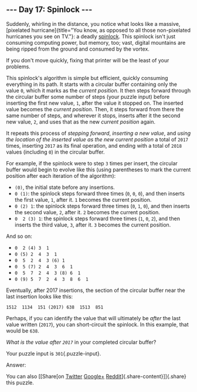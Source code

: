 --- Day 17: Spinlock ---
------------------------

Suddenly, whirling in the distance, you notice what looks like a
massive, [pixelated
hurricane]{title="You know, as opposed to all those non-pixelated hurricanes you see on TV."}:
a deadly [spinlock](https://en.wikipedia.org/wiki/Spinlock). This
spinlock isn't just consuming computing power, but memory, too; vast,
digital mountains are being ripped from the ground and consumed by the
vortex.

If you don't move quickly, fixing that printer will be the least of your
problems.

This spinlock's algorithm is simple but efficient, quickly consuming
everything in its path. It starts with a circular buffer containing only
the value `0`, which it marks as the *current position*. It then steps
forward through the circular buffer some number of steps (your puzzle
input) before inserting the first new value, `1`, after the value it
stopped on. The inserted value becomes the *current position*. Then, it
steps forward from there the same number of steps, and wherever it
stops, inserts after it the second new value, `2`, and uses that as the
new *current position* again.

It repeats this process of *stepping forward*, *inserting a new value*,
and *using the location of the inserted value as the new current
position* a total of `2017` times, inserting `2017` as its final
operation, and ending with a total of `2018` values (including `0`) in
the circular buffer.

For example, if the spinlock were to step `3` times per insert, the
circular buffer would begin to evolve like this (using parentheses to
mark the current position after each iteration of the algorithm):

-   `(0)`, the initial state before any insertions.
-   `0 (1)`: the spinlock steps forward three times (`0`, `0`, `0`), and
    then inserts the first value, `1`, after it. `1` becomes the current
    position.
-   `0 (2) 1`: the spinlock steps forward three times (`0`, `1`, `0`),
    and then inserts the second value, `2`, after it. `2` becomes the
    current position.
-   `0  2 (3) 1`: the spinlock steps forward three times (`1`, `0`,
    `2`), and then inserts the third value, `3`, after it. `3` becomes
    the current position.

And so on:

-   `0  2 (4) 3  1`
-   `0 (5) 2  4  3  1`
-   `0  5  2  4  3 (6) 1`
-   `0  5 (7) 2  4  3  6  1`
-   `0  5  7  2  4  3 (8) 6  1`
-   `0 (9) 5  7  2  4  3  8  6  1`

Eventually, after 2017 insertions, the section of the circular buffer
near the last insertion looks like this:

    1512  1134  151 (2017) 638  1513  851

Perhaps, if you can identify the value that will ultimately be *after*
the last value written (`2017`), you can short-circuit the spinlock. In
this example, that would be `638`.

*What is the value after `2017`* in your completed circular buffer?

Your puzzle input is `301`{.puzzle-input}.

Answer:

You can also [\[Share[on
[Twitter](https://twitter.com/intent/tweet?text=%22Spinlock%22+%2D+Day+17+%2D+Advent+of+Code+2017&url=http%3A%2F%2Fadventofcode%2Ecom%2F2017%2Fday%2F17&related=ericwastl&hashtags=AdventOfCode)
[Google+](https://plus.google.com/share?url=http%3A%2F%2Fadventofcode%2Ecom%2F2017%2Fday%2F17)
[Reddit](http://www.reddit.com/submit?url=http%3A%2F%2Fadventofcode%2Ecom%2F2017%2Fday%2F17&title=%22Spinlock%22+%2D+Day+17+%2D+Advent+of+Code+2017)]{.share-content}\]]{.share}
this puzzle.
